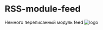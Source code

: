 # RSS-module-feed
Немного переписанный модуль feed
![logo](http://img-fotki.yandex.ru/get/120725/77677229.82/0_a96df_dc3772ad_orig.png "Feed")
